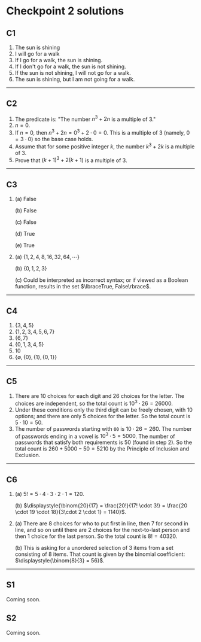 # Checkpoint 2 solutions

## C1 

1. The sun is shining
2. I will go for a walk
3. If I go for a walk, the sun is shining.
4. If I don't go for a walk, the sun is not shining. 
5. If the sun is not shining, I will not go for a walk.
6. The sun is shining, but I am not going for a walk.

---

## C2

1. The predicate is: "The number $n^3 + 2n$ is a multiple of $3$."
2. $n = 0$.
3. If $n = 0$, then $n^3 + 2n = 0^3 + 2 \cdot 0 = 0$. This is a multiple of $3$ (namely, $0 = 3\cdot 0$) so the base case holds.
4. Assume that for some positive integer $k$, the number $k^3 + 2k$ is a multiple of $3$. 
5. Prove that $(k+1)^3 + 2(k+1)$ is a multiple of $3$. 

---

## C3 

1. (a) False 

   (b) False

   (c) False 

   (d) True

   (e) True 

2. (a) $\lbrace 1, 2, 4, 8, 16, 32, 64, \cdots \rbrace$

   (b) $\lbrace 0,1,2,3 \rbrace$

   (c) Could be interpreted as incorrect syntax; or if viewed as a Boolean function, results in the set $\lbraceTrue, False\rbrace$. 



---

## C4

1. $\lbrace3,4,5\rbrace$
2. $\lbrace1,2,3,4,5,6,7\rbrace$
3. $\lbrace6,7\rbrace$
4. $\lbrace0,1,3,4,5\rbrace$
5. $10$
6. $\lbrace\emptyset, \lbrace0\rbrace, \lbrace1\rbrace, \lbrace0,1\rbrace\rbrace$

---

## C5

1. There are $10$ choices for each digit and $26$ choices for the letter. The choices are independent, so the total count is $10^3 \cdot 26 = 26000$. 
2. Under these conditions only the third digit can be freely chosen, with $10$ options; and there are only $5$ choices for the letter. So the total count is $5 \cdot 10 = 50$. 
3. The number of passwords starting with `00` is $10 \cdot 26 = 260$. The number of passwords ending in a vowel is $10^3 \cdot 5 = 5000$. The number of passwords that satisfy both requirements is $50$ (found in step 2). So the total count is $260 + 5000 - 50 = 5210$ by the Principle of Inclusion and Exclusion. 

---

## C6

1. (a) $5! = 5 \cdot 4 \cdot 3 \cdot 2 \cdot 1= 120$. 

   (b) $\displaystyle{\binom{20}{17} = \frac{20!}{17! \cdot 3!} = \frac{20 \cdot 19 \cdot 18}{3\cdot 2 \cdot 1} = 1140}$. 

2. (a) There are $8$ choices for who to put first in line, then $7$ for second in line, and so on until there are $2$ choices for the next-to-last person and then $1$ choice for the last person. So the total count is $8! = 40320$. 

   (b) This is asking for a unordered selection of 3 items from a set consisting of 8 items. That count is given by the binomial coefficient: $\displaystyle{\binom{8}{3} = 56}$. 


---

## S1 

Coming soon.

## S2 

Coming soon. 